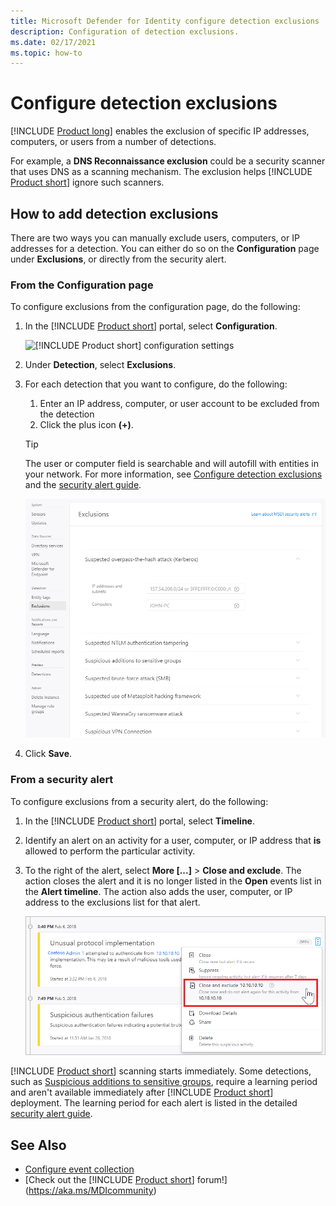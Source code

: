 ```yaml
---
title: Microsoft Defender for Identity configure detection exclusions
description: Configuration of detection exclusions.
ms.date: 02/17/2021
ms.topic: how-to
---
```


# Configure detection exclusions

[!INCLUDE [Product long](includes/product-long.md)] enables the exclusion of specific IP addresses, computers, or users from a number of detections.

For example, a **DNS Reconnaissance exclusion** could be a security scanner that uses DNS as a scanning mechanism. The exclusion helps [!INCLUDE [Product short](includes/product-short.md)] ignore such scanners.

## How to add detection exclusions

There are two ways you can manually exclude users, computers, or IP addresses for a detection. You can either do so on the **Configuration** page under **Exclusions**, or directly from the security alert.

### From the Configuration page

To configure exclusions from the configuration page, do the following:

1. In the [!INCLUDE [Product short](includes/product-short.md)] portal, select **Configuration**.

    ![[!INCLUDE [Product short](includes/product-short.md)] configuration settings](media/config-menu.png)

1. Under **Detection**, select **Exclusions**.
1. For each detection that you want to configure, do the following:
    1. Enter an IP address, computer, or user account to be excluded from the detection
    1. Click the plus icon **(+)**.

    > [!TIP]
    > The user or computer field is searchable and will autofill with entities in your network. For more information, see [Configure detection exclusions](configure-detection-exclusions) and the [security alert guide](suspicious-activity-guide.md).

    ![Excluding entities from detections](media/exclusions.png)

1. Click **Save**.

### From a security alert

To configure exclusions from a security alert, do the following:

1. In the [!INCLUDE [Product short](includes/product-short.md)] portal, select **Timeline**.
1. Identify an alert on an activity for a user, computer, or IP address that **is** allowed to perform the particular activity.

1. To the right of the alert, select **More [...]** > **Close and exclude**. The action closes the alert and it is no longer listed in the **Open** events list in the **Alert timeline**. The action also adds the user, computer, or IP address to the exclusions list for that alert.

    ![Exclude entity](media/exclude-in-sa.png)

[!INCLUDE [Product short](includes/product-short.md)] scanning starts immediately. Some detections, such as [Suspicious additions to sensitive groups](domain-dominance-alerts.md#suspicious-additions-to-sensitive-groups-external-id-2024), require a learning period and aren't available immediately after [!INCLUDE [Product short](includes/product-short.md)] deployment. The learning period for each alert is listed in the detailed [security alert guide](suspicious-activity-guide.md).

## See Also

- [Configure event collection](configure-event-collection.md)
- [Check out the [!INCLUDE [Product short](includes/product-short.md)] forum!](https://aka.ms/MDIcommunity)
